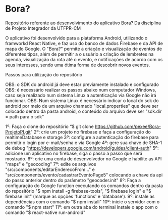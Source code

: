 # Bora?

Repositório referente ao desenvolvimento do aplicativo Bora? Da disciplina de Projeto Integrador da UTFPR-CM

O aplicativo foi desenvolvido para a plataforma Android, utilizando o framworkd React Native, e faz uso do banco de dados Firebase e da API de mapa do Google.
O "Bora?" permite a criação e visualização de eventos de diferentes tipos, além de permitir a o usuário a criação de lembretes na agenda, visualização da rota até o evento, e notificações de acordo com os seus interesses, sendo uma ótima forma de descobrir novos eventos.


Passos para utilização do repositório

OBS: o SDK do android já deve estar previamente instalado e configurado
OBS: é necessário realizar os passos abaixo num computador Windows, caso seja realizado num sistema Linux a autenticação via Google não irá funcionar.
OBS: Num sistema Linux é necessário indicar o local do sdk do android por meio de um arquivo chamado "local.properties" que deve ser colocado dentro da pasta android, o conteúdo do arquivo deve ser "sdk.dir = path para o sdk"

1º: Faça o clone do repositório “$ git clone https://github.com/pexee/Bora-ProjetoPI.git"
2º: crie um projeto no firebase e faça a configuração do realtimeDatabase e storage
3º: configure a autenticação do firebase para permitir o login por e-mail/senha e via Google
4º: gere sua chave de SHA-1 de debug "https://developers.google.com/android/guides/client-auth"
5º: adicione um aplicativo no firebase, siga o passo a passo que será mostrado.
6º: crie uma conta de desenvolvedor no Google e habilite as API "maps" e "geocoding"
7º: edite os arquivos "src/components/editarEnderecoFrom..." e "src/components/evento/cadastrarEventoPage5" colocando a chave da api do passo anterior dentro do parâmetro "geocoder.init"
8º: Faça a configuração do Google function executando os comandos dentro da pasta do repositório "$ npm install -g firebase-tools", "$ firebase login" e "$ firebase init" (marque as opções 'functions' e 'database').
9º: instale as dependências com o comando "$ npm install"
10º: inicie o servidor com o comando "$ npm start"
11º: em outra aba do terminal instale o app com o comando "$ react-native run-android"
